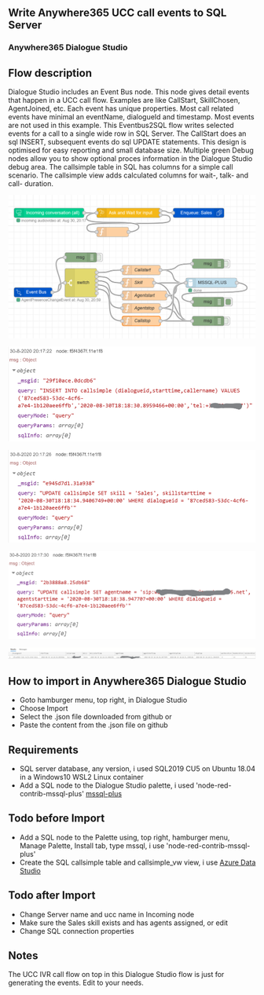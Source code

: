 ## Write Anywhere365 UCC call events to SQL Server
### Anywhere365 Dialogue Studio
## Flow description
Dialogue Studio includes an Event Bus node. This node gives detail events that happen in a UCC call flow. Examples are like CallStart, SkillChosen, AgentJoined, etc. Each event has unique properties. Most call related events have minimal an eventName, dialogueId and timestamp. Most events are not used in this example. This Eventbus2SQL flow writes selected events for a call to a single wide row in SQL Server. The CallStart does an sql INSERT, subsequent events do sql UPDATE statements. This design is optimised for easy reporting and small database size. Multiple green Debug nodes allow you to show optional proces information in the Dialogue Studio debug area. The callsimple table in SQL has columns for a simple call scenario. The callsimple view adds calculated columns for wait-, talk- and call- duration.

![transcript flow minimal](https://github.com/Anywhere365/DialogueStudioFlows/blob/master/Eventbus2SQLwidetable/resources/a365-ds-event2sql-flow.png)

![transcript debug minimal](https://github.com/Anywhere365/DialogueStudioFlows/blob/master/Eventbus2SQLwidetable/resources/a365-ds-event2sql-insert.png)

![transcript debug minimal](https://github.com/Anywhere365/DialogueStudioFlows/blob/master/Eventbus2SQLwidetable/resources/a365-ds-event2sql-update-skill.png)

![transcript debug minimal](https://github.com/Anywhere365/DialogueStudioFlows/blob/master/Eventbus2SQLwidetable/resources/a365-ds-event2sql-update-agent.png)

![transcript debug minimal](https://github.com/Anywhere365/DialogueStudioFlows/blob/master/Eventbus2SQLwidetable/resources/a365-ds-event2sql-view.png)

## How to import in Anywhere365 Dialogue Studio
- Goto hamburger menu, top right, in Dialogue Studio
- Choose Import
- Select the .json file downloaded from github  or
- Paste the content from the .json file on github

## Requirements
- SQL server database, any version, i used SQL2019 CU5 on Ubuntu 18.04 in a Windows10 WSL2 Linux container
- Add a SQL node to the Dialogue Studio palette, i used 'node-red-contrib-mssql-plus' [mssql-plus](https://flows.nodered.org/node/node-red-contrib-mssql-plus)

## Todo before Import
- Add a SQL node to the Palette using, top right, hamburger menu, Manage Palette, Install tab, type mssql, i use 'node-red-contrib-mssql-plus'
- Create the SQL callsimple table and callsimple_vw view, i use [Azure Data Studio](https://docs.microsoft.com/en-us/sql/azure-data-studio/download-azure-data-studio) 

## Todo after Import
- Change Server name and ucc name in Incoming node
- Make sure the Sales skill exists and has agents assigned, or edit
- Change SQL connection properties

## Notes
The UCC IVR call flow on top in this Dialogue Studio flow is just for generating the events. Edit to your needs.  